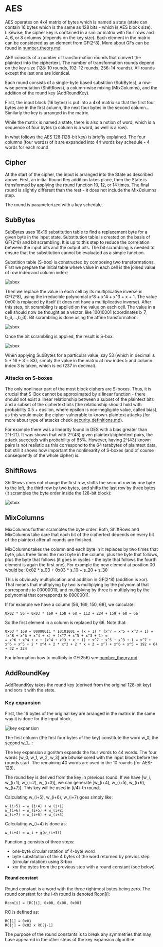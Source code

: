 # AES 

AES operates on 4x4 matrix of bytes which is named a state (state can contain 16 bytes which is the same as 128 bits - which is AES block size). Likewise, the cipher key is contained in a similar matrix with four rows and 4, 6, or 8 columns (depends on the key size). Each element in the matrix can be considered as an element from GF(2^8). More about GFs can be found in [number_theory.md](https://github.com/miha-stopar/crypto-notes/blob/master/number_theory.md).

AES consists of a number of transformation rounds that convert the plaintext into the ciphertext. The number of transformation rounds depend on the key size (128: 10 rounds, 192: 12 rounds, 256: 14 rounds). All rounds except the last one are identical.

Each round consists of a single-byte based substition (SubBytes), a row-wise permutation (ShiftRows), a column-wise mixing (MixColumns), and the addition of the round key (AddRoundKey).

First, the input block (16 bytes) is put into a 4x4 matrix so that the first four bytes are in the first column, the next four bytes in the second column... Similarly the key is arranged in the matrix.

While the matrix is named a state, there is also a notion of word, which is a sequence of four bytes (a column is a word, as well is a row).

In what follows the AES 128 (128-bit key) is briefly explained. The four columns (four words) of it are expanded into 44 words key schedule - 4 words for each round.

## Cipher

At the start of the cipher, the input is arranged into the State as described above. First, an initial Round Key addition takes place, then the State is transformed by applying the round function 10, 12, or 14 times. The final round is slightly different than the rest - it does not include the MixColumns step.

The round is parameterized with a key schedule.

## SubBytes

SubBytes uses 16x16 substitution table to find a replacement byte for a given byte in the input state. Substitution table is created on the basis of GF(2^8) and bit scrambling. It is up to this step to reduce the correlation between the input bits and the output bits. The bit scrambling is needed to ensure that the substitution cannot be evaluated as a simple function.

Substition table (S-box) is constructed by composing two transformations. First we prepare the initial table where value in each cell is the joined value of row index and column index:

![sbox](https://raw.github.com/miha-stopar/crypto-notes/master/img/sbox1.png)

Then we replace the value in each cell by its multiplicative inverse in GF(2^8), using the irreducible polynomial x^8 + x^4 + x^3 + x + 1. The value 0x00 is replaced by itself (it does not have a multiplicative inverse). After this step, bit scrambling is applied on the value on each cell. The value in a cell should now be thought as a vector, like 10010001 (coordinates b_7, b_6,...,b_0). Bit scrambling is done using the affine transformation:

![sbox](https://raw.github.com/miha-stopar/crypto-notes/master/img/sbox3.png)

Once the bit scrambling is applied, the result is S-box:

![sbox](https://raw.github.com/miha-stopar/crypto-notes/master/img/sbox2.png)

When applying SubBytes for a particular value, say 53 (which in decimal is 5 * 16 + 3 = 83), simply the value in the matrix at row index 5 and column index 3 is taken, which is ed (237 in decimal).

### Attacks on S-boxes

The only nonlinear part of the most block ciphers are S-boxes. Thus, it is crucial that S-Box cannot be approximated by a linear function - there should not exist a linear relationship between a subset of the plaintext bits and a subset of the ciphertext bits (the relationship should hold with probability 0.5 + epsilon, where epsilon is non-negligible value, called bias), as this would make the cipher vulnerable to known-plaintext attacks (for more about type of attacks check [security_definitions.md](https://github.com/miha-stopar/crypto-notes/blob/master/security_definitions.md)). 

For example there was a linearity found in DES with a bias greater than 2^(-21). It was shown that with 2^(43) given plaintext/ciphertext pairs, the attack succeeds with probability of 85%. However, having 2^(43) known pairs is not realistic as this correspond to the 64 terabytes of plaintext data, but still it shows how important the nonlinearity of S-boxes (and of course consequently of the whole cipher) is.

## ShiftRows

ShiftFows does not change the first row, shifts the second row by one byte to the left, the third row by two bytes, and shifts the last row by three bytes (it scrambles the byte order inside the 128-bit block):

![sbox](https://raw.github.com/miha-stopar/crypto-notes/master/img/sbox4.png)

## MixColumns

MixColumns further scrambles the byte order. Both, ShiftRows and MixColumns take care that each bit of the ciphertext depends on every bit of the plaintext after all rounds are finished.

MixColumns takes the column and each byte in it replaces by two times that byte, plus three times the next byte in the column, plus the byte that follows, plus the byte that follows (it goes in cycles - the byte that follows the fourth element is again the first one). For example the new element at position 00 would be:
0x02 * s_00 + 0x03 * s_10 + s_20 + s_30


This is obviously multiplication and addition in GF(2^8) (addition is xor). That means that multiplying by two is multiplying by the polynomial that corresponds to 00000010, and multiplying by three is multiplying by the polynomial that corresponds to 00000011.

If for example we have a column [56, 169, 150, 68], we calculate:

```
0x02 * 56 + 0x03 * 169 + 150 + 68 = 112 + 224 + 150 + 68 = 66
```

So the first element in a column is replaced by 66. Note that:

```
0x03 * 169 = 00000011 * 10101001 = (x + 1) * (x^7 + x^5 + x^3 + 1) = (x^8 + x^6 + x^4 + x) + (x^7 + x^5 + x^3 + 1) = 
= x^6 + x^4 + x + (x^4 + x^3 + x + 1) + x^7 + x^5 + x^3 + 1 = x^7 + x^6 + x^5 + 2 * x^4 + 2 * x^3 + 2 * x + 2 = x^7 + x^6 + x^5 = 192 + 64 + 32 = 224
```

For information how to multiply in GF(256) see [number_theory.md](https://github.com/miha-stopar/crypto-notes/blob/master/number_theory.md).

## AddRoundKey

AddRoundKey takes the round key (derived from the original 128-bit key) and xors it with the state.

### Key expansion

First, the 16 bytes of the original key are arranged in the matrix in the same way it is done for the input block. 

![key expansion](https://raw.github.com/miha-stopar/crypto-notes/master/img/key_expansion1.png)

The first column (the first four bytes of the key) constitute the word w_0, the second w_1...:

The key expansion algorithm expands the four words to 44 words. The four words [w_0, w_1, w_2, w_3] are bitwise xored with the input block before the rounds start. The remaining 40 words are used in the 10 rounds (for AES-128).

The round key is derived from the key in previous round. If we have [w_i, w_(i+1), w_(i+2), w_(i+3)], we can generate [w_(i+4), w_(i+5), w_(i+6), w_(i+7)]. This key will be used in (i/4)-th round.

Calculating w_(i+5), w_(i+6), w_(i+7) goes simply like:

```
w_(i+5) = w_(i+4) + w_(i+1)
w_(i+6) = w_(i+5) + w_(i+2)
w_(i+7) = w_(i+6) + w_(i+3)
```

Calculating w_(i+4) is done as:

```
w_(i+4) = w_i + g(w_(i+3))

```

Function g consists of three steps:

 * one-byte circular rotation of 4-byte word 
 * byte substitution of the 4 bytes of the word returned by previos step (circular rotation) using S-box
 * xor the bytes from the previous step with a round constant (see below)

#### Round constant

Round constant is a word with the three rightmost bytes being zero. The round constant for the i-th round is denoted Rcon[i]:

```
Rcon[i] = [RC[i], 0x00, 0x00, 0x00]
```

RC is defined as:

 
```
RC[1] = 0x01
RC[j] = 0x02 x RC[j-1]
```

The purpose of the round constants is to break any symmetries that may have appeared in the other steps of the key expansion algorithm.






